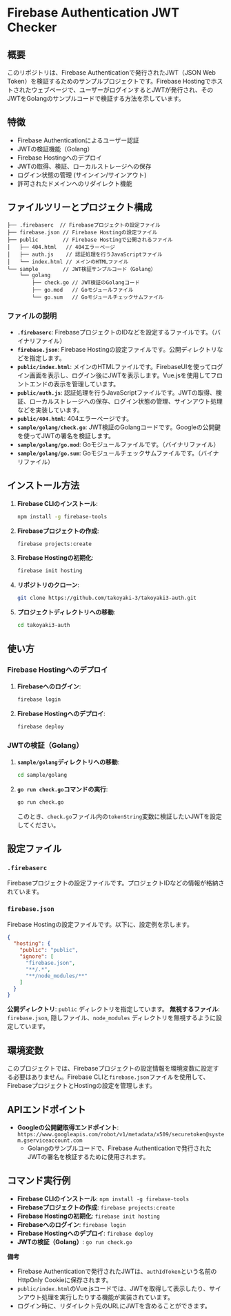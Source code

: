 # Firebase Authentication JWT Checker

## 概要

このリポジトリは、Firebase Authenticationで発行されたJWT（JSON Web Token）を検証するためのサンプルプロジェクトです。Firebase Hostingでホストされたウェブページで、ユーザーがログインするとJWTが発行され、そのJWTをGolangのサンプルコードで検証する方法を示しています。

## 特徴

- Firebase Authenticationによるユーザー認証
- JWTの検証機能（Golang）
- Firebase Hostingへのデプロイ
- JWTの取得、検証、ローカルストレージへの保存
- ログイン状態の管理 (サインイン/サインアウト)
- 許可されたドメインへのリダイレクト機能

## ファイルツリーとプロジェクト構成

```
├── .firebaserc  // Firebaseプロジェクトの設定ファイル
├── firebase.json // Firebase Hostingの設定ファイル
├── public        // Firebase Hostingで公開されるファイル
│   ├── 404.html   // 404エラーページ
│   ├── auth.js    // 認証処理を行うJavaScriptファイル
│   └── index.html // メインのHTMLファイル
└── sample        // JWT検証サンプルコード（Golang）
    └── golang
        ├── check.go // JWT検証のGolangコード
        ├── go.mod   // Goモジュールファイル
        └── go.sum   // Goモジュールチェックサムファイル
```

### ファイルの説明

- **`.firebaserc`**: FirebaseプロジェクトのIDなどを設定するファイルです。（バイナリファイル）
- **`firebase.json`**: Firebase Hostingの設定ファイルです。公開ディレクトリなどを指定します。
- **`public/index.html`**: メインのHTMLファイルです。FirebaseUIを使ってログイン画面を表示し、ログイン後にJWTを表示します。Vue.jsを使用してフロントエンドの表示を管理しています。
- **`public/auth.js`**: 認証処理を行うJavaScriptファイルです。JWTの取得、検証、ローカルストレージへの保存、ログイン状態の管理、サインアウト処理などを実装しています。
- **`public/404.html`**: 404エラーページです。
- **`sample/golang/check.go`**: JWT検証のGolangコードです。Googleの公開鍵を使ってJWTの署名を検証します。
- **`sample/golang/go.mod`**: Goモジュールファイルです。（バイナリファイル）
- **`sample/golang/go.sum`**: Goモジュールチェックサムファイルです。（バイナリファイル）


## インストール方法

1. **Firebase CLIのインストール**:
   ```bash
   npm install -g firebase-tools
   ```
2. **Firebaseプロジェクトの作成**:
   ```bash
   firebase projects:create
   ```
3. **Firebase Hostingの初期化**:
   ```bash
   firebase init hosting
   ```
4. **リポジトリのクローン**:
   ```bash
   git clone https://github.com/takoyaki-3/takoyaki3-auth.git
   ```
5. **プロジェクトディレクトリへの移動**:
   ```bash
   cd takoyaki3-auth
   ```


## 使い方

### Firebase Hostingへのデプロイ

1. **Firebaseへのログイン**:
   ```bash
   firebase login
   ```
2. **Firebase Hostingへのデプロイ**:
   ```bash
   firebase deploy
   ```

### JWTの検証（Golang）

1. **`sample/golang`ディレクトリへの移動**:
   ```bash
   cd sample/golang
   ```
2. **`go run check.go`コマンドの実行**:
   ```bash
   go run check.go
   ```
   このとき、`check.go`ファイル内の`tokenString`変数に検証したいJWTを設定してください。


## 設定ファイル

### `.firebaserc`

Firebaseプロジェクトの設定ファイルです。プロジェクトIDなどの情報が格納されています。

### `firebase.json`

Firebase Hostingの設定ファイルです。以下に、設定例を示します。

```json
{
  "hosting": {
    "public": "public",
    "ignore": [
      "firebase.json",
      "**/.*",
      "**/node_modules/**"
    ]
  }
}
```

**公開ディレクトリ**: `public` ディレクトリを指定しています。
**無視するファイル**: `firebase.json`, 隠しファイル、`node_modules` ディレクトリを無視するように設定しています。

## 環境変数

このプロジェクトでは、Firebaseプロジェクトの設定情報を環境変数に設定する必要はありません。Firebase CLIと`firebase.json`ファイルを使用して、FirebaseプロジェクトとHostingの設定を管理します。

## APIエンドポイント

- **Googleの公開鍵取得エンドポイント**: `https://www.googleapis.com/robot/v1/metadata/x509/securetoken@system.gserviceaccount.com`
  - Golangのサンプルコードで、Firebase Authenticationで発行されたJWTの署名を検証するために使用されます。

## コマンド実行例

- **Firebase CLIのインストール**: `npm install -g firebase-tools`
- **Firebaseプロジェクトの作成**: `firebase projects:create`
- **Firebase Hostingの初期化**: `firebase init hosting`
- **Firebaseへのログイン**: `firebase login`
- **Firebase Hostingへのデプロイ**: `firebase deploy`
- **JWTの検証（Golang）**: `go run check.go`


**備考**

- Firebase Authenticationで発行されたJWTは、`authIdToken`という名前のHttpOnly Cookieに保存されます。
- `public/index.html`のVue.jsコードでは、JWTを取得して表示したり、サインアウト処理を実行したりする機能が実装されています。
- ログイン時に、リダイレクト先のURLにJWTを含めることができます。

